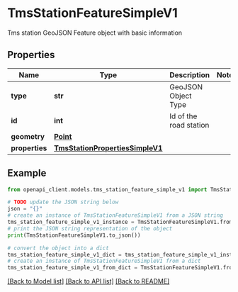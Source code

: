 # TmsStationFeatureSimpleV1

Tms station GeoJSON Feature object with basic information

## Properties

Name | Type | Description | Notes
------------ | ------------- | ------------- | -------------
**type** | **str** | GeoJSON Object Type | 
**id** | **int** | Id of the road station | 
**geometry** | [**Point**](Point.md) |  | 
**properties** | [**TmsStationPropertiesSimpleV1**](TmsStationPropertiesSimpleV1.md) |  | 

## Example

```python
from openapi_client.models.tms_station_feature_simple_v1 import TmsStationFeatureSimpleV1

# TODO update the JSON string below
json = "{}"
# create an instance of TmsStationFeatureSimpleV1 from a JSON string
tms_station_feature_simple_v1_instance = TmsStationFeatureSimpleV1.from_json(json)
# print the JSON string representation of the object
print(TmsStationFeatureSimpleV1.to_json())

# convert the object into a dict
tms_station_feature_simple_v1_dict = tms_station_feature_simple_v1_instance.to_dict()
# create an instance of TmsStationFeatureSimpleV1 from a dict
tms_station_feature_simple_v1_from_dict = TmsStationFeatureSimpleV1.from_dict(tms_station_feature_simple_v1_dict)
```
[[Back to Model list]](../README.md#documentation-for-models) [[Back to API list]](../README.md#documentation-for-api-endpoints) [[Back to README]](../README.md)


